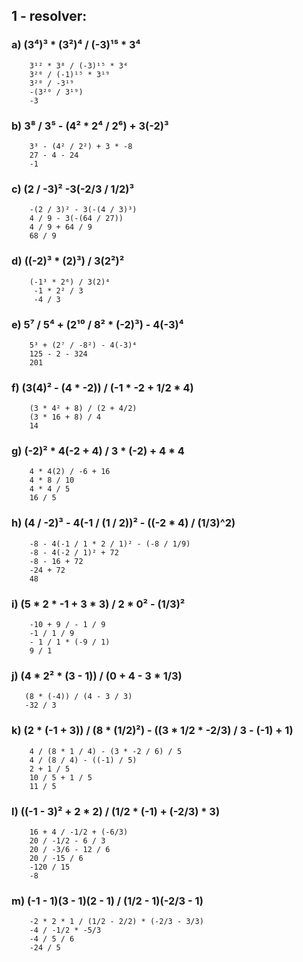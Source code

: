 ## 1 - resolver:

### a) (3⁴)³ * (3²)⁴ / (-3)¹⁵ * 3⁴

        3¹² * 3⁸ / (-3)¹⁵ * 3⁴
        3²⁰ / (-1)¹⁵ * 3¹⁹
        3²⁰ / -3¹⁹
        -(3²⁰ / 3¹⁹)
        -3

### b) 3⁸ / 3⁵ - (4² * 2⁴ / 2⁶) + 3(-2)³

        3³ - (4² / 2²) + 3 * -8
        27 - 4 - 24
        -1
       
### c) (2 / -3)² -3(-2/3 / 1/2)³

        -(2 / 3)² - 3(-(4 / 3)³)
        4 / 9 - 3(-(64 / 27))
        4 / 9 + 64 / 9
        68 / 9  

### d) ((-2)³ * (2)³) / 3(2²)²

        (-1³ * 2⁶) / 3(2)⁴
         -1 * 2² / 3
         -4 / 3

### e) 5⁷ / 5⁴ + (2¹⁰ / 8² * (-2)³) - 4(-3)⁴
      
        5³ + (2⁷ / -8²) - 4(-3)⁴
        125 - 2 - 324
        201

### f) (3(4)² - (4 * -2)) / (-1 * -2 + 1/2 * 4)

        (3 * 4² + 8) / (2 + 4/2)
        (3 * 16 + 8) / 4
        14

### g) (-2)² * 4(-2 + 4) / 3 * (-2) + 4 * 4

        4 * 4(2) / -6 + 16
        4 * 8 / 10
        4 * 4 / 5
        16 / 5

### h) (4 / -2)³ - 4(-1 / (1 / 2))² - ((-2 * 4) / (1/3)^2)

        -8 - 4(-1 / 1 * 2 / 1)² - (-8 / 1/9)
        -8 - 4(-2 / 1)² + 72
        -8 - 16 + 72
        -24 + 72
        48

### i) (5 * 2 * -1 + 3 * 3) / 2 * 0² - (1/3)²
        -10 + 9 / - 1 / 9
        -1 / 1 / 9
        - 1 / 1 * (-9 / 1)
        9 / 1

### j) (4 * 2² * (3 - 1)) / (0 + 4 - 3 * 1/3)
       (8 * (-4)) / (4 - 3 / 3)
       -32 / 3

### k) (2 * (-1 + 3)) / (8 * (1/2)²) - ((3 * 1/2 * -2/3) / 3 - (-1) + 1)

        4 / (8 * 1 / 4) - (3 * -2 / 6) / 5
        4 / (8 / 4) - ((-1) / 5)
        2 + 1 / 5
        10 / 5 + 1 / 5
        11 / 5

### l) ((-1 - 3)² + 2 * 2) / (1/2 * (-1) + (-2/3) * 3)
        16 + 4 / -1/2 + (-6/3)
        20 / -1/2 - 6 / 3
        20 / -3/6 - 12 / 6
        20 / -15 / 6
        -120 / 15
        -8

### m) (-1 - 1)(3 - 1)(2 - 1) / (1/2 - 1)(-2/3 - 1)
        -2 * 2 * 1 / (1/2 - 2/2) * (-2/3 - 3/3)
        -4 / -1/2 * -5/3
        -4 / 5 / 6
        -24 / 5